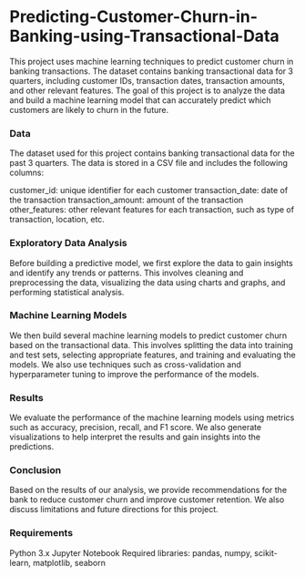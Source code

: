 # Predicting-Customer-Churn-in-Banking-using-Transactional-Data

This project uses machine learning techniques to predict customer churn in banking transactions. The dataset contains banking transactional data for 3 quarters, including customer IDs, transaction dates, transaction amounts, and other relevant features. The goal of this project is to analyze the data and build a machine learning model that can accurately predict which customers are likely to churn in the future.

### Data

The dataset used for this project contains banking transactional data for the past 3 quarters. The data is stored in a CSV file and includes the following columns:

customer_id: unique identifier for each customer
transaction_date: date of the transaction
transaction_amount: amount of the transaction
other_features: other relevant features for each transaction, such as type of transaction, location, etc.

### Exploratory Data Analysis

Before building a predictive model, we first explore the data to gain insights and identify any trends or patterns. This involves cleaning and preprocessing the data, visualizing the data using charts and graphs, and performing statistical analysis.

### Machine Learning Models

We then build several machine learning models to predict customer churn based on the transactional data. This involves splitting the data into training and test sets, selecting appropriate features, and training and evaluating the models. We also use techniques such as cross-validation and hyperparameter tuning to improve the performance of the models.

### Results

We evaluate the performance of the machine learning models using metrics such as accuracy, precision, recall, and F1 score. We also generate visualizations to help interpret the results and gain insights into the predictions.

### Conclusion

Based on the results of our analysis, we provide recommendations for the bank to reduce customer churn and improve customer retention. We also discuss limitations and future directions for this project.

### Requirements
Python 3.x
Jupyter Notebook
Required libraries: pandas, numpy, scikit-learn, matplotlib, seaborn

